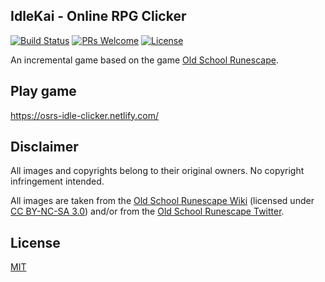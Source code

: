 ﻿## IdleKai - Online RPG Clicker
 
[![Build Status](https://img.shields.io/travis/daanheskes/OSRS-Idle-Clicker/master.svg)](https://travis-ci.org/daanheskes/OSRS-Idle-Clicker)
[![PRs Welcome](https://img.shields.io/badge/PRs-welcome-green.svg)](https://github.com/daanheskes/OSRS-Idle-Clicker/pulls)
[![License](https://img.shields.io/github/license/daanheskes/OSRS-Idle-Clicker.svg)](https://github.com/daanheskes/OSRS-Idle-Clicker/blob/master/LICENSE)

An incremental game based on the game [Old School Runescape](https://oldschool.runescape.com/).

## Play game

https://osrs-idle-clicker.netlify.com/


## Disclaimer

All images and copyrights belong to their original owners. No copyright infringement intended.

All images are taken from the [Old School Runescape Wiki](https://oldschool.runescape.wiki/) (licensed under [CC BY-NC-SA 3.0](https://creativecommons.org/licenses/by-nc-sa/3.0/)) and/or from the [Old School Runescape Twitter](https://twitter.com/oldschoolrs/).

## License
[MIT](https://github.com/daanheskes/OSRS-Idle-Clicker/blob/master/LICENSE)
